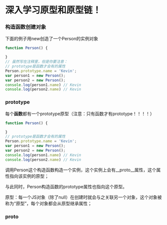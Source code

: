 # 深入学习原型和原型链！

### 构造函数创建对象

下面的例子用new创造了一个Person的实例对象

```javascript
function Person() {

}
// 虽然写在注释里，但是你要注意：
// prototype是函数才会有的属性
Person.prototype.name = 'Kevin';
var person1 = new Person();
var person2 = new Person();
console.log(person1.name) // Kevin
console.log(person2.name) // Kevin
```

### prototype

每个**函数**都有一个prototype原型（注意：只有函数才有prototype！！！！）

```javascript
function Person() {

}
// prototype是函数才会有的属性
Person.prototype.name = 'Kevin';
var person1 = new Person();
var person2 = new Person();
console.log(person1.name) // Kevin
console.log(person2.name) // Kevin
```

调用Person这个构造函数构造一个实例，这个实例上会有__proto__属性，这个属性指向该实例的原型；

与此同时，Person构造函数的prototype属性也指向这个原型。

原型：每一个JS对象（除了null）在创建时就会与之关联另一个对象，这个对象被称为“原型”，每个对象都会从原型继承属性；

### __proto__

